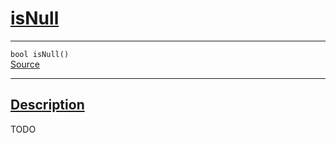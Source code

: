 
<h1 id="is-null">
 <a href="#/api/json/isNull" class="anchor">
   <span>isNull</span>
  </a>
</h1>

<div class="signature">

<hr>

  <div class="definition-container">
    <div class="definition">
      <code><span class="token keyword">bool</span> isNull()</code>
      <div class="flex-spacing"></div>
      <a href="https://github.com/libocca/occa/blob/6aadf694/include/occa/types/json.hpp#L489" target="_blank">Source</a>
    </div>
    
  </div>

  <hr>
</div>


<h2 id="description">
 <a href="#/api/json/isNull?id=description" class="anchor">
   <span>Description</span>
  </a>
</h2>

TODO

